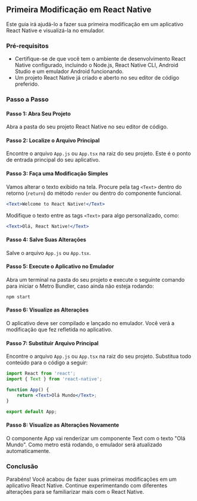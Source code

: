 ## Primeira Modificação em React Native

Este guia irá ajudá-lo a fazer sua primeira modificação em um aplicativo React Native e visualizá-la no emulador.

### Pré-requisitos

- Certifique-se de que você tem o ambiente de desenvolvimento React Native configurado, incluindo o Node.js, React Native CLI, Android Studio e um emulador Android funcionando.
- Um projeto React Native já criado e aberto no seu editor de código preferido.

### Passo a Passo

#### Passo 1: Abra Seu Projeto

Abra a pasta do seu projeto React Native no seu editor de código.

#### Passo 2: Localize o Arquivo Principal

Encontre o arquivo `App.js` ou `App.tsx` na raiz do seu projeto. Este é o ponto de entrada principal do seu aplicativo.

#### Passo 3: Faça uma Modificação Simples

Vamos alterar o texto exibido na tela. Procure pela tag `<Text>` dentro do retorno (`return`) do método `render` ou dentro do componente funcional.

```jsx
<Text>Welcome to React Native!</Text>
```

Modifique o texto entre as tags `<Text>` para algo personalizado, como:

```jsx
<Text>Olá, React Native!</Text>
```

#### Passo 4: Salve Suas Alterações

Salve o arquivo `App.js` ou `App.tsx`.

#### Passo 5: Execute o Aplicativo no Emulador

Abra um terminal na pasta do seu projeto e execute o seguinte comando para iniciar o Metro Bundler, caso ainda não esteja rodando:

```
npm start
```

#### Passo 6: Visualize as Alterações

O aplicativo deve ser compilado e lançado no emulador. Você verá a modificação que fez refletida no aplicativo.

#### Passo 7: Substituir Arquivo Principal

Encontre o arquivo `App.js` ou `App.tsx` na raiz do seu projeto. Substitua todo conteúdo para o código a seguir:

```jsx
import React from 'react';
import { Text } from 'react-native';

function App() {
    return <Text>Olá Mundo</Text>;
}

export default App;
```

#### Passo 8: Visualize as Alterações Novamente

O componente App vai renderizar um componente Text com o texto "Olá Mundo". Como metro está rodando, o emulador será atualizado automaticamente.

### Conclusão

Parabéns! Você acabou de fazer suas primeiras modificações em um aplicativo React Native. Continue experimentando com diferentes alterações para se familiarizar mais com o React Native.

